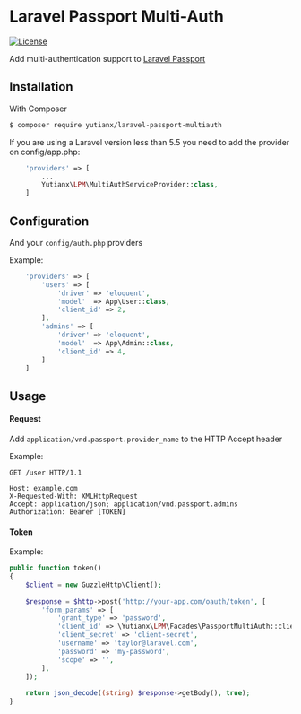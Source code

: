 # Laravel Passport Multi-Auth

[![License](https://poser.pugx.org/smartins/passport-multiauth/license)](https://packagist.org/packages/smartins/passport-multiauth)

Add multi-authentication support to [Laravel Passport](https://github.com/laravel/passport/)

## Installation
With Composer
```bash
$ composer require yutianx/laravel-passport-multiauth
```

If you are using a Laravel version less than 5.5 you need to add the provider on config/app.php:
```php
    'providers' => [
        ...
        Yutianx\LPM\MultiAuthServiceProvider::class,
    ]
```

## Configuration

And your ```config/auth.php``` providers

Example:
```php
    'providers' => [
        'users' => [
            'driver' => 'eloquent',
            'model'  => App\User::class,
            'client_id' => 2,
        ],
        'admins' => [
            'driver' => 'eloquent',
            'model'  => App\Admin::class,
            'client_id' => 4, 
        ]  
    ]
```

## Usage


#### Request

Add ```application/vnd.passport.provider_name``` to the HTTP Accept header

Example:

```http
GET /user HTTP/1.1

Host: example.com
X-Requested-With: XMLHttpRequest
Accept: application/json; application/vnd.passport.admins
Authorization: Bearer [TOKEN]
```

#### Token

Example:

```php
public function token()
{
    $client = new GuzzleHttp\Client();
    
    $response = $http->post('http://your-app.com/oauth/token', [
        'form_params' => [
            'grant_type' => 'password',
            'client_id' => \Yutianx\LPM\Facades\PassportMultiAuth::clientId(),
            'client_secret' => 'client-secret',
            'username' => 'taylor@laravel.com',
            'password' => 'my-password',
            'scope' => '',
        ],
    ]);
    
    return json_decode((string) $response->getBody(), true);
}
```
